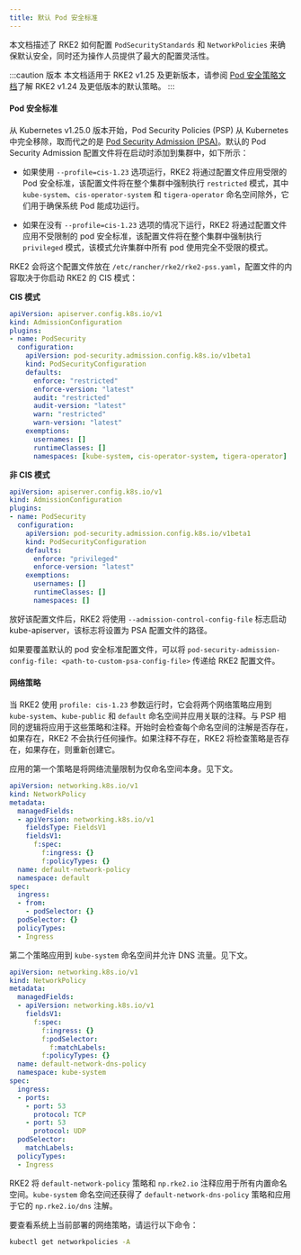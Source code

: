 ```yaml
---
title: 默认 Pod 安全标准
---
```


本文档描述了 RKE2 如何配置 `PodSecurityStandards` 和 `NetworkPolicies` 来确保默认安全，同时还为操作人员提供了最大的配置灵活性。

:::caution 版本
本文档适用于 RKE2 v1.25 及更新版本，请参阅 [Pod 安全策略文档](./pod_security_policies.md)了解 RKE2 v1.24 及更低版本的默认策略。
:::

#### Pod 安全标准

从 Kubernetes v1.25.0 版本开始，Pod Security Policies (PSP) 从 Kubernetes 中完全移除，取而代之的是 [Pod Security Admission (PSA)](https://kubernetes.io/docs/concepts/security/pod-security-admission/)。默认的 Pod Security Admission 配置文件将在启动时添加到集群中，如下所示：

* 如果使用 `--profile=cis-1.23` 选项运行，RKE2 将通过配置文件应用受限的 Pod 安全标准，该配置文件将在整个集群中强制执行 `restricted` 模式，其中 `kube-system`、`cis-operator-system` 和 `tigera-operator` 命名空间除外，它们用于确保系统 Pod 能成功运行。

* 如果在没有 `--profile=cis-1.23` 选项的情况下运行，RKE2 将通过配置文件应用不受限制的 pod 安全标准，该配置文件将在整个集群中强制执行 `privileged` 模式，该模式允许集群中所有 pod 使用完全不受限的模式。

RKE2 会将这个配置文件放在 `/etc/rancher/rke2/rke2-pss.yaml`，配置文件的内容取决于你启动 RKE2 的 CIS 模式：

**CIS 模式**

```yaml
apiVersion: apiserver.config.k8s.io/v1
kind: AdmissionConfiguration
plugins:
- name: PodSecurity
  configuration:
    apiVersion: pod-security.admission.config.k8s.io/v1beta1
    kind: PodSecurityConfiguration
    defaults:
      enforce: "restricted"
      enforce-version: "latest"
      audit: "restricted"
      audit-version: "latest"
      warn: "restricted"
      warn-version: "latest"
    exemptions:
      usernames: []
      runtimeClasses: []
      namespaces: [kube-system, cis-operator-system, tigera-operator]
```

**非 CIS 模式**

```yaml
apiVersion: apiserver.config.k8s.io/v1
kind: AdmissionConfiguration
plugins:
- name: PodSecurity
  configuration:
    apiVersion: pod-security.admission.config.k8s.io/v1beta1
    kind: PodSecurityConfiguration
    defaults:
      enforce: "privileged"
      enforce-version: "latest"
    exemptions:
      usernames: []
      runtimeClasses: []
      namespaces: []
```

放好该配置文件后，RKE2 将使用 `--admission-control-config-file` 标志启动 kube-apiserver，该标志将设置为 PSA 配置文件的路径。

如果要覆盖默认的 pod 安全标准配置文件，可以将 `pod-security-admission-config-file: <path-to-custom-psa-config-file>` 传递给 RKE2 配置文件。

#### 网络策略

当 RKE2 使用 `profile: cis-1.23` 参数运行时，它会将两个网络策略应用到 `kube-system`、`kube-public` 和 `default` 命名空间并应用关联的注释。与 PSP 相同的逻辑将应用于这些策略和注释。开始时会检查每个命名空间的注解是否存在，如果存在，RKE2 不会执行任何操作。如果注释不存在，RKE2 将检查策略是否存在，如果存在，则重新创建它。

应用的第一个策略是将网络流量限制为仅命名空间本身。见下文。

```yaml
apiVersion: networking.k8s.io/v1
kind: NetworkPolicy
metadata:
  managedFields:
  - apiVersion: networking.k8s.io/v1
    fieldsType: FieldsV1
    fieldsV1:
      f:spec:
        f:ingress: {}
        f:policyTypes: {}
  name: default-network-policy
  namespace: default
spec:
  ingress:
  - from:
    - podSelector: {}
  podSelector: {}
  policyTypes:
  - Ingress
```

第二个策略应用到 `kube-system` 命名空间并允许 DNS 流量。见下文。

```yaml
apiVersion: networking.k8s.io/v1
kind: NetworkPolicy
metadata:
  managedFields:
  - apiVersion: networking.k8s.io/v1
    fieldsV1:
      f:spec:
        f:ingress: {}
        f:podSelector:
          f:matchLabels:
        f:policyTypes: {}
  name: default-network-dns-policy
  namespace: kube-system
spec:
  ingress:
  - ports:
    - port: 53
      protocol: TCP
    - port: 53
      protocol: UDP
  podSelector:
    matchLabels:
  policyTypes:
  - Ingress
```

RKE2 将 `default-network-policy` 策略和 `np.rke2.io` 注释应用于所有内置命名空间。`kube-system` 命名空间还获得了 `default-network-dns-policy` 策略和应用于它的 `np.rke2.io/dns` 注解。

要查看系统上当前部署的网络策略，请运行以下命令：

```bash
kubectl get networkpolicies -A
```
